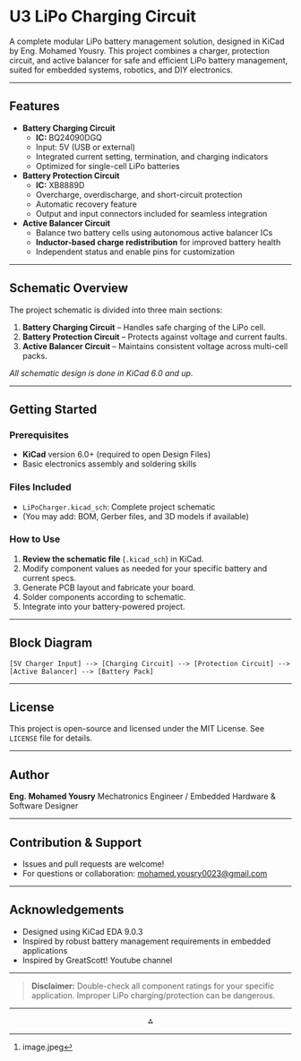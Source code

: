 # U3 LiPo Charging Circuit

A complete modular LiPo battery management solution, designed in KiCad by Eng. Mohamed Yousry. This project combines a charger, protection circuit, and active balancer for safe and efficient LiPo battery management, suited for embedded systems, robotics, and DIY electronics.

***

## Features

- **Battery Charging Circuit**
    - **IC:** BQ24090DGQ
    - Input: 5V (USB or external)
    - Integrated current setting, termination, and charging indicators
    - Optimized for single-cell LiPo batteries
- **Battery Protection Circuit**
    - **IC:** XB8889D
    - Overcharge, overdischarge, and short-circuit protection
    - Automatic recovery feature
    - Output and input connectors included for seamless integration
- **Active Balancer Circuit**
    - Balance two battery cells using autonomous active balancer ICs
    - **Inductor-based charge redistribution** for improved battery health
    - Independent status and enable pins for customization

***

## Schematic Overview

The project schematic is divided into three main sections:

1. **Battery Charging Circuit** – Handles safe charging of the LiPo cell.
2. **Battery Protection Circuit** – Protects against voltage and current faults.
3. **Active Balancer Circuit** – Maintains consistent voltage across multi-cell packs.

_All schematic design is done in KiCad 6.0 and up._

***

## Getting Started

### Prerequisites

- **KiCad** version 6.0+ (required to open Design Files)
- Basic electronics assembly and soldering skills


### Files Included

- `LiPoCharger.kicad_sch`: Complete project schematic
- (You may add: BOM, Gerber files, and 3D models if available)


### How to Use

1. **Review the schematic file** (`.kicad_sch`) in KiCad.
2. Modify component values as needed for your specific battery and current specs.
3. Generate PCB layout and fabricate your board.
4. Solder components according to schematic.
5. Integrate into your battery-powered project.

***

## Block Diagram

```
[5V Charger Input] --> [Charging Circuit] --> [Protection Circuit] --> [Active Balancer] --> [Battery Pack]
```


***

## License

This project is open-source and licensed under the MIT License. See `LICENSE` file for details.

***

## Author

**Eng. Mohamed Yousry**
Mechatronics Engineer / Embedded Hardware \& Software Designer

***

## Contribution \& Support

- Issues and pull requests are welcome!
- For questions or collaboration: mohamed.yousry0023@gmail.com

***

## Acknowledgements

- Designed using KiCad EDA 9.0.3
- Inspired by robust battery management requirements in embedded applications
- Inspired by GreatScott! Youtube channel

***

> **Disclaimer:** Double-check all component ratings for your specific application. Improper LiPo charging/protection can be dangerous.

---
<span style="display:none">[^1]</span>

<div style="text-align: center">⁂</div>

[^1]: image.jpeg


